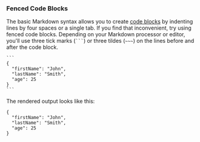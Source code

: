 ### Fenced Code Blocks

The basic Markdown syntax allows you to create [code blocks](#code-blocks) by indenting lines by four spaces or a single tab. If you find that inconvenient, try using fenced code blocks. Depending on your Markdown processor or editor, you'll use three tick marks (<code>```</code>) or three tildes (`~~~`) on the lines before and after the code block.

~~~~~~~~~
```
{
  "firstName": "John",
  "lastName": "Smith",
  "age": 25
}
```
~~~~~~~~~

The rendered output looks like this:

```plaintext
{
  "firstName": "John",
  "lastName": "Smith",
  "age": 25
}
```
